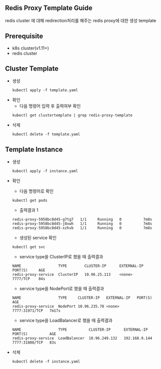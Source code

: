 ## Redis Proxy Template Guide
redis cluster 에 대해 redirection처리를 해주는 redis proxy에 대한 생성 template
## Prerequisite
- k8s cluster(v1.11+)
- redis cluster


## Cluster Template
- 생성
    ```shell
    kubectl apply -f template.yaml
    ```
- 확인
    - 다음 명령어 입력 후 출력여부 확인
    ```shell
    kubectl get clustertemplate | grep redis-proxy-template
    ```
- 삭제
    ```shell
    kubectl delete -f template.yaml
    ```

## Template Instance
- 생성
    ```shell
    kubectl apply -f instance.yaml
    ```
- 확인
    - 다음 명령어로 확인
    ```shell
    kubectl get pods
    ```
    - 출력결과 1
    ```shell
    redis-proxy-5958bc8d45-g7tg7   1/1     Running   0          7m8s
    redis-proxy-5958bc8d45-j8xwh   1/1     Running   0          7m8s
    redis-proxy-5958bc8d45-xzhvb   1/1     Running   0          7m8s
    ```

    - 생성된 service 확인
    ```shell
    kubectl get svc
    ```
    - service type을 ClusterIP로 했을 때 출력결과 
    ```shell
    NAME                 TYPE        CLUSTER-IP      EXTERNAL-IP   PORT(S)     AGE
    redis-proxy-service  ClusterIP   10.96.25.113    <none>        7777/TCP    84s
    ```

    - service type을 NodePort로 했을 때 출력결과 
    ```shell
    NAME                 TYPE     CLUSTER-IP   EXTERNAL-IP   PORT(S)          AGE
    redis-proxy-service  NodePort 10.96.235.78 <none>        7777:31971/TCP   7m17s
    ```

    - service type을 LoadBalancer로 했을 때 출력결과 
    ```shell
    NAME                 TYPE          CLUSTER-IP      EXTERNAL-IP     PORT(S)          AGE
    redis-proxy-service  LoadBalancer  10.96.249.132   192.168.9.144   7777:31808/TCP   83s
    ```
- 삭제
    ```shell
    kubectl delete -f instance.yaml
    ```
